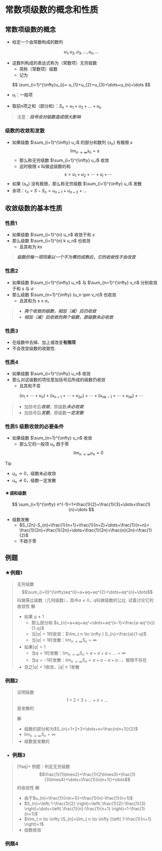 # 常数项级数的概念和性质

## 常数项级数的概念

- 给定一个由常数构成的数列

$$
u_{1},u_{2},u_{3},\dots, u_{n},\dots
$$

- 这数列构成的表达式称为（常数项）无穷级数
  - 简称（常数项）级数
  - 记为

$$
\sum_{i=1}^{\infty}u_{i}= u_{1}+u_{2}+u_{3}+\dots+u_{n}+\dots
$$

- $u_{i}$：一般项

- 取前n项之和（部分和）：$S_{n}=u_{1}+u_{2}+\dots+u_{n}$

> 注意：***括号会对级数造成很大影响***

### 级数的收敛和发散

- 如果级数 $\sum_{i=1}^{\infty} u_i$ 的部分和数列 $\{s_n\}$ 有极限 $s$
$$\lim_{n\rightarrow \infty} s_n = s$$
	- 那么称无穷级数 $\sum_{i=1}^{\infty} u_i$ 收敛
	- 这时极限 $s$ 叫做这级数的和
$$s = u_1 + u_2 + \cdots + u_i + \cdots$$
- 如果 $\{s_n\}$ 没有极限，那么称无穷级数 $\sum_{i=1}^{\infty} u_i$ 发散
- 余项：$r_{n}=S-S_{n}=u_{n+1}+u_{n+2}+\dots$

## 收敛级数的基本性质

### 性质1

- 如果级数 $\sum_{i=1}^{n} u_n$ 收敛于和 $s$
- 那么级数 $\sum_{i=1}^{n} k u_n$ 也收敛
	- 且其和为 $ks$

> ***级数的每一项同乘以一个不为零的成熟后，它的收敛性不会改变***

### 性质2

- 如果级数 $\sum_{i=1}^{\infty} u_n$ 与 $\sum_{n=1}^{\infty} v_n$ 分别收敛于和 $s$ 与 $\sigma$
- 那么级数 $\sum_{n=1}^{\infty} (u_n \pm v_n)$ 也收敛
	- 且其和为 $s \pm \sigma$。

> - ***两个收敛的级数，相加（减）后仍收敛***
> - ***相加（减）后收敛的两个级数，原级数未必收敛***

### 性质3

- 在级数中去掉、加上或改变**有限项**
- 不会改变级数的收致性.

### 性质4

- 如果级数 $\sum_{i=1}^{\infty} u_n$ 收敛
- 那么对这级数的项任意加括号后所成的级数仍收敛
	- 且其和不变

$$
( u_1 + \cdots + u_n ) + ( u_{n+1} + \cdots + u_{2n} ) + \cdots + ( u_{nk-1} + \cdots + u_{nk} ) + \cdots
$$

> - 加括号后***收敛***，原级数***未必收敛***
> - 加括号后***发散***，原级数***一定发散***

### 性质5 级数收敛的必要条件

- 如果级数 $\sum_{n=1}^{\infty} u_n$ 收敛
	- 那么它的一般项 $u_n$ 趋于零
	  $$\lim_{n\rightarrow \infty} u_n = 0$$
>[!tip] 
> - $u_{n}\to0$，级数未必收敛
> - $u_{n}\not\to0$，级数一定发散

#### ★调和级数

$$
\sum_{i=1}^{\infty} n^{-1}=1+\frac{1}{2}+\frac{1}{3}+\dots+\frac{1}{n}+\dots
$$

- 级数发散
	- $S_{2n}-S_{n}=\frac{1}{n+1}+\frac{1}{n+2}+\dots+\frac{1}{n+n}> \frac{1}{2n}+\frac{1}{2n}+\dots+\frac{1}{2n}=\frac{n}{2n}=\frac{1}{2}$
	- 不趋于零

## 例题

### ★例题1

> 无穷级数 $$\sum_{i=0}^{\infty}aq^{i}=a+aq+aq^{2}+\dots+aq^{n}+\dots$$叫做等比级数（几何级数），其中$a\neq 0$，$q$叫做级数的公比. 试着讨论它的收敛性
> 解
> 
> - 如果 $q\neq 1$
> 	- 那么部分和 $s_{n}=a+aq+aq^+\dots+aq^{n-1}=\frac{a-aq^{n}}{1-q}$
> 	- 当$|q|<1$时收敛：$\lim_{ n \to \infty } S_{n}=\frac{a}{1-q}$
> 	- 当$|q|>1$时发散：$\lim_{ n \to \infty } S_{n}=\infty$
> - 如果$|q|=1$
> 	- 当$q=1$时发散：$\lim_{ n \to \infty }S_{n}=a+a+a+\dots=\infty$
> 	- 当$q=-1$时发散：$\lim_{ n \to \infty }S_{n}=a+a-a+a\dots$，极限不存在
> - 总之$|q|<1$收敛，$|q|\geq 1$发散

### 例题2

> 证明级数 $$1+2+3+\dots+n+\dots$$是发散的
> 
> 解
> 
> - 级数的部分和为$S_{n}=1+2+3+\dots+n=\frac{n(n+1)}{2}$
> - $\lim_{ n \to \infty }S_{n}=\infty$
> - 级数是发散的

- ### 例题3
>[!faq]+ 例题：判定无穷级数$$\frac{1}{1\times2}+\frac{1}{2\times3}+\frac{1}{3\times4}+\dots+\frac{1}{n(n+1)}+\dots$$的收敛性
>解
> - 由于$u_{n}=\frac{1}{n(n+1)}=\frac{1}{n}-\frac{1}{n+1}$
> - $S_{n}=\left( 1-\frac{1}{2} \right)+\left( \frac{1}{2}-\frac{1}{3} \right)+\dots+\left( \frac{1}{n}-\frac{1}{n+1} \right)=1-\frac{1}{n+1}$
> - $\lim_{ n \to \infty }S_{n}=\lim_{ n \to \infty }\left( 1-\frac{1}{n+1} \right)=1$
> - 级数收敛

### 例题4
